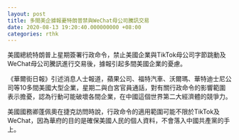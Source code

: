 ```yaml
---
layout: post
title: 多間美企據報憂特朗普禁與WeChat母公司騰訊交易
date: 2020-08-13 19:20:40.000000000 +08:00
categories: rthk
---
```


美國總統特朗普上星期簽署行政命令，禁止美國企業與TikTok母公司字節跳動及WeChat母公司騰訊進行交易後，據報引起多間美國企業的憂慮。

《華爾街日報》引述消息人士報道，蘋果公司、福特汽車、沃爾瑪、華特迪士尼公司等10多間美國大型企業，星期二與白宮官員通話，對有關行政命令的影響範圍表示擔憂，認為行動可能破壞各間企業，在中國這個世界第二大經濟體的競爭力。

美國國務卿蓬佩奧在捷克訪問時說，行政命令的適用範圍可能不限於TikTok及WeChat，因為華府的目的是確保美國人民的個人資料，不會落入中國共產黨的手上。
